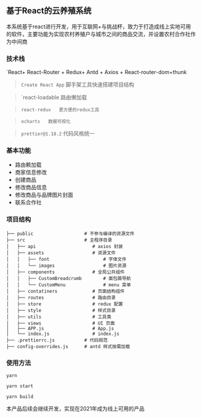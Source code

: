 ## 基于React的云养殖系统

本系统基于react进行开发，用于互联网+与挑战杯，致力于打造成线上实地可用的软件，主要功能为实现农村养殖户与城市之间的商品交流，并设置农村合作社作为中间商



### 技术栈

`React+ React-Router + Redux+ Antd + Axios + React-router-dom+thunk

> `Create React App`    脚手架工具快速搭建项目结构

> `react-loadable  路由懒加载

> `react-redux   更方便的redux工具`

> `echarts   数据可视化`

> `prettier@1.18.2`    代码风格统一

### 基本功能

+ 路由赖加载
+ 商家信息修改
+ 创建商品
+ 修改商品信息
+ 修改商品与品牌图片封面
+ 联系合作社

### 项目结构

```
├── public                   # 不参与编译的资源文件
├── src                      # 主程序目录
│   ├── api                     # axios 封装
│   ├── assets                  # 资源文件
│   │   ├── font                    # 字体文件
│   │   └── images                  # 图片资源
│   ├── components              # 全局公共组件
│   │   ├── CustomBreadcrumb        # 面包屑导航
│   │   └── CustomMenu              # menu 菜单
│   ├── contatiners             # 页面结构组件
│   ├── routes                  # 路由目录
│   ├── store                   # redux 配置
│   ├── style                   # 样式目录
│   ├── utils                   # 工具类
│   ├── views                   # UI 页面
│   ├── APP.js                  # App.js
│   └── index.js                # index.js
├── .prettierrc.js           # 代码规范
├── config-overrides.js      # antd 样式按需加载
```

### 使用方法

```npm
yarn

yarn start

yarn build

```



本产品后续会继续开发，实现在2021年成为线上可用的产品